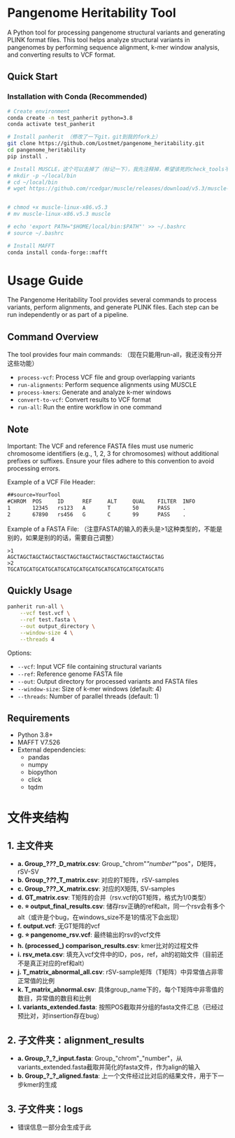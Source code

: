 # Pangenome Heritability Tool

A Python tool for processing pangenome structural variants and generating PLINK format files. This tool helps analyze structural variants in pangenomes by performing sequence alignment, k-mer window analysis, and converting results to VCF format.

## Quick Start

### Installation with Conda (Recommended)
```bash
# Create environment
conda create -n test_panherit python=3.8
conda activate test_panherit

# Install panherit （修改了一下git，git到我的fork上）
git clone https://github.com/Lostmet/pangenome_heritability.git
cd pangenome_heritability
pip install .

# Install MUSCLE，这个可以去掉了（标记一下），我先注释掉，希望该死的check_tools不要追我
# mkdir -p ~/local/bin
# cd ~/local/bin
# wget https://github.com/rcedgar/muscle/releases/download/v5.3/muscle-linux-x86.v5.3


# chmod +x muscle-linux-x86.v5.3
# mv muscle-linux-x86.v5.3 muscle

# echo 'export PATH="$HOME/local/bin:$PATH"' >> ~/.bashrc
# source ~/.bashrc

# Install MAFFT
conda install conda-forge::mafft


```


# Usage Guide

The Pangenome Heritability Tool provides several commands to process variants, perform alignments, and generate PLINK files. Each step can be run independently or as part of a pipeline.

## Command Overview

The tool provides four main commands: （现在只能用run-all，我还没有分开这些功能）
- `process-vcf`: Process VCF file and group overlapping variants
- `run-alignments`: Perform sequence alignments using MUSCLE
- `process-kmers`: Generate and analyze k-mer windows
- `convert-to-vcf`: Convert results to VCF format
- `run-all`: Run the entire workflow in one command

## Note

Important: The VCF and reference FASTA files must use numeric chromosome identifiers (e.g., 1, 2, 3 for chromosomes) without additional prefixes or suffixes. Ensure your files adhere to this convention to avoid processing errors.

Example of a VCF File Header:

```##fileformat=VCFv4.2
##source=YourTool
#CHROM  POS     ID      REF     ALT     QUAL    FILTER  INFO
1       12345   rs123   A       T       50      PASS    .
2       67890   rs456   G       C       99      PASS    .
```
Example of a FASTA File: （注意FASTA的输入的表头是>1这种类型的，不能是别的，如果是别的的话，需要自己调整）
```
>1
AGCTAGCTAGCTAGCTAGCTAGCTAGCTAGCTAGCTAGCTAGCTAGCTAG
>2
TGCATGCATGCATGCATGCATGCATGCATGCATGCATGCATGCATGCATG
```


## Quickly Usage
```bash
panherit run-all \
    --vcf test.vcf \
    --ref test.fasta \
    --out output_directory \
    --window-size 4 \
    --threads 4
```
Options:
- `--vcf`: Input VCF file containing structural variants
- `--ref`: Reference genome FASTA file
- `--out`: Output directory for processed variants and FASTA files
- `--window-size`: Size of k-mer windows (default: 4)
- `--threads`: Number of parallel threads (default: 1)


## Requirements

- Python 3.8+
- MAFFT V7.526
- External dependencies:
  - pandas
  - numpy
  - biopython
  - click
  - tqdm

# 文件夹结构

## 1. 主文件夹
- **a. Group_?_?_?_D_matrix.csv**: Group_"chrom"_"number"_"pos"，D矩阵，rSV-SV
- **b. Group_?_?_?_T_matrix.csv**: 对应的T矩阵，rSV-samples
- **c. Group_?_?_?_X_matrix.csv**: 对应的X矩阵, SV-samples
- **d. GT_matrix.csv**: T矩阵的合并（rsv.vcf的GT矩阵，格式为1/0类型）
- **e. ⭐ output_final_results.csv**: 储存rsv正确的ref和alt，同一个rsv会有多个alt（或许是个bug，在windows_size不是1的情况下会出现）
- **f. output.vcf**: 无GT矩阵的vcf
- **g. ⭐ pangenome_rsv.vcf**: 最终输出的rsv的vcf文件
- **h. (processed_) comparison_results.csv**: kmer比对的过程文件
- **i. rsv_meta.csv**: 填充入vcf文件中的ID，pos，ref，alt的初始文件（目前还不是真正对应的ref和alt）
- **j. T_matrix_abnormal_all.csv**: rSV-sample矩阵（T矩阵）中异常值占非零正常值的比例
- **k. T_matrix_abnormal.csv**: 具体group_name下的，每个T矩阵中非零值的数目，异常值的数目和比例
- **l. variants_extended.fasta**: 按照POS截取并分组的fasta文件汇总（已经过预比对，对insertion存在bug）

## 2. 子文件夹：alignment_results
- **a. Group_?_?_input.fasta**: Group_"chrom"_"number"，从variants_extended.fasta截取并简化的fasta文件，作为align的输入
- **b. Group_?_?_aligned.fasta**: 上一个文件经过比对后的结果文件，用于下一步kmer的生成

## 3. 子文件夹：logs
- 错误信息一部分会生成于此

